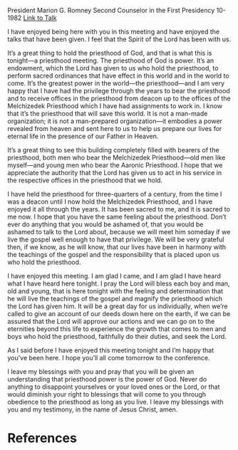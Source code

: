 President Marion G. Romney
Second Counselor in the First Presidency
10-1982
[Link to Talk](https://www.churchofjesuschrist.org/study/general-conference/1982/10/the-power-of-the-priesthood?lang=eng)

I have enjoyed being here with you in this meeting and have enjoyed the talks that have been given. I feel that the Spirit of the Lord has been with us.

It’s a great thing to hold the priesthood of God, and that is what this is tonight—a priesthood meeting. The priesthood of God is power. It’s an endowment, which the Lord has given to us who hold the priesthood, to perform sacred ordinances that have effect in this world and in the world to come. It’s the greatest power in the world—the priesthood—and I am very happy that I have had the privilege through the years to bear the priesthood and to receive offices in the priesthood from deacon up to the offices of the Melchizedek Priesthood which I have had assignments to work in. I know that it’s the priesthood that will save this world. It is not a man-made organization; it is not a man-prepared organization—it embodies a power revealed from heaven and sent here to us to help us prepare our lives for eternal life in the presence of our Father in Heaven.

It’s a great thing to see this building completely filled with bearers of the priesthood, both men who bear the Melchizedek Priesthood—old men like myself—and young men who bear the Aaronic Priesthood. I hope that we appreciate the authority that the Lord has given us to act in his service in the respective offices in the priesthood that we hold.

I have held the priesthood for three-quarters of a century, from the time I was a deacon until I now hold the Melchizedek Priesthood, and I have enjoyed it all through the years. It has been sacred to me, and it is sacred to me now. I hope that you have the same feeling about the priesthood. Don’t ever do anything that you would be ashamed of, that you would be ashamed to talk to the Lord about, because we will meet him someday if we live the gospel well enough to have that privilege. We will be very grateful then, if we know, as he will know, that our lives have been in harmony with the teachings of the gospel and the responsibility that is placed upon us who hold the priesthood.

I have enjoyed this meeting. I am glad I came, and I am glad I have heard what I have heard here tonight. I pray the Lord will bless each boy and man, old and young, that is here tonight with the feeling and determination that he will live the teachings of the gospel and magnify the priesthood which the Lord has given him. It will be a great day for us individually, when we’re called to give an account of our deeds down here on the earth, if we can be assured that the Lord will approve our actions and we can go on to the eternities beyond this life to experience the growth that comes to men and boys who hold the priesthood, faithfully do their duties, and seek the Lord.

As I said before I have enjoyed this meeting tonight and I’m happy that you’ve been here. I hope you’ll all come tomorrow to the conference.

I leave my blessings with you and pray that you will be given an understanding that priesthood power is the power of God. Never do anything to disappoint yourselves or your loved ones or the Lord, or that would diminish your right to blessings that will come to you through obedience to the priesthood as long as you live. I leave my blessings with you and my testimony, in the name of Jesus Christ, amen.

# References
